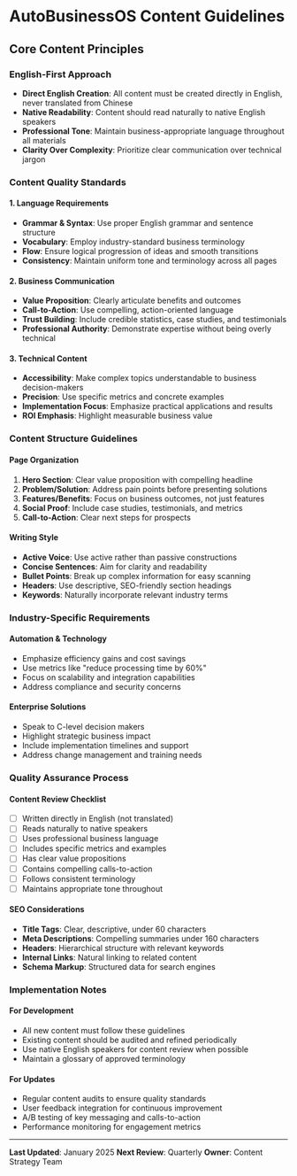 # AutoBusinessOS Content Guidelines

## Core Content Principles

### English-First Approach
- **Direct English Creation**: All content must be created directly in English, never translated from Chinese
- **Native Readability**: Content should read naturally to native English speakers
- **Professional Tone**: Maintain business-appropriate language throughout all materials
- **Clarity Over Complexity**: Prioritize clear communication over technical jargon

### Content Quality Standards

#### 1. Language Requirements
- **Grammar & Syntax**: Use proper English grammar and sentence structure
- **Vocabulary**: Employ industry-standard business terminology
- **Flow**: Ensure logical progression of ideas and smooth transitions
- **Consistency**: Maintain uniform tone and terminology across all pages

#### 2. Business Communication
- **Value Proposition**: Clearly articulate benefits and outcomes
- **Call-to-Action**: Use compelling, action-oriented language
- **Trust Building**: Include credible statistics, case studies, and testimonials
- **Professional Authority**: Demonstrate expertise without being overly technical

#### 3. Technical Content
- **Accessibility**: Make complex topics understandable to business decision-makers
- **Precision**: Use specific metrics and concrete examples
- **Implementation Focus**: Emphasize practical applications and results
- **ROI Emphasis**: Highlight measurable business value

### Content Structure Guidelines

#### Page Organization
1. **Hero Section**: Clear value proposition with compelling headline
2. **Problem/Solution**: Address pain points before presenting solutions
3. **Features/Benefits**: Focus on business outcomes, not just features
4. **Social Proof**: Include case studies, testimonials, and metrics
5. **Call-to-Action**: Clear next steps for prospects

#### Writing Style
- **Active Voice**: Use active rather than passive constructions
- **Concise Sentences**: Aim for clarity and readability
- **Bullet Points**: Break up complex information for easy scanning
- **Headers**: Use descriptive, SEO-friendly section headings
- **Keywords**: Naturally incorporate relevant industry terms

### Industry-Specific Requirements

#### Automation & Technology
- Emphasize efficiency gains and cost savings
- Use metrics like "reduce processing time by 60%"
- Focus on scalability and integration capabilities
- Address compliance and security concerns

#### Enterprise Solutions
- Speak to C-level decision makers
- Highlight strategic business impact
- Include implementation timelines and support
- Address change management and training needs

### Quality Assurance Process

#### Content Review Checklist
- [ ] Written directly in English (not translated)
- [ ] Reads naturally to native speakers
- [ ] Uses professional business language
- [ ] Includes specific metrics and examples
- [ ] Has clear value propositions
- [ ] Contains compelling calls-to-action
- [ ] Follows consistent terminology
- [ ] Maintains appropriate tone throughout

#### SEO Considerations
- **Title Tags**: Clear, descriptive, under 60 characters
- **Meta Descriptions**: Compelling summaries under 160 characters
- **Headers**: Hierarchical structure with relevant keywords
- **Internal Links**: Natural linking to related content
- **Schema Markup**: Structured data for search engines

### Implementation Notes

#### For Development
- All new content must follow these guidelines
- Existing content should be audited and refined periodically
- Use native English speakers for content review when possible
- Maintain a glossary of approved terminology

#### For Updates
- Regular content audits to ensure quality standards
- User feedback integration for continuous improvement
- A/B testing of key messaging and calls-to-action
- Performance monitoring for engagement metrics

---

**Last Updated**: January 2025
**Next Review**: Quarterly
**Owner**: Content Strategy Team